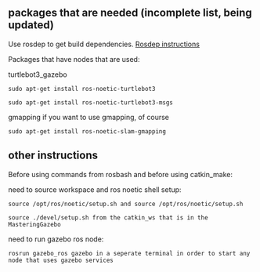 ## packages that are needed (incomplete list, being updated)


 Use rosdep to get build dependencies. [Rosdep instructions](http://wiki.ros.org/rosdep)

Packages that have nodes that are used:

turtlebot3_gazebo

    sudo apt-get install ros-noetic-turtlebot3
	
    sudo apt-get install ros-noetic-turtlebot3-msgs

gmapping if you want to use gmapping, of course

    sudo apt-get install ros-noetic-slam-gmapping
 
 

## other instructions

Before using commands from rosbash and before using catkin_make:

need to source workspace and ros noetic shell setup:
	
    source /opt/ros/noetic/setup.sh and source /opt/ros/noetic/setup.sh
	
    source ./devel/setup.sh from the catkin_ws that is in the MasteringGazebo
	
need to run gazebo ros node:
	
    rosrun gazebo_ros gazebo in a seperate terminal in order to start any node that uses gazebo services

